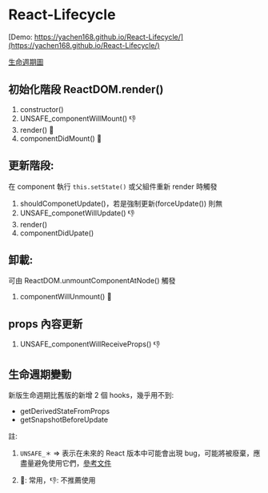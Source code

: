 # React-Lifecycle
[Demo: https://yachen168.github.io/React-Lifecycle/](https://yachen168.github.io/React-Lifecycle/)

[生命週期圖](https://projects.wojtekmaj.pl/react-lifecycle-methods-diagram/)
## 初始化階段 ReactDOM.render() 
  1. constructor()
  2. UNSAFE_componentWillMount()   👎
  3. render() 📌
  4. componentDidMount()   📌

## 更新階段: 
在 component 執行 `this.setState()` 或父組件重新 render 時觸發
  1. shouldComponetUpdate()，若是強制更新(forceUpdate()) 則無
  2. UNSAFE_componetWillUpdate()   👎
  3. render()
  4. componentDidUpate()

## 卸載: 
可由 ReactDOM.unmountComponentAtNode() 觸發
  1. componentWillUnmount()   📌


## props 內容更新
 1. UNSAFE_componentWillReceiveProps()   👎


## 生命週期變動
新版生命週期比舊版的新增 2 個 hooks，幾乎用不到:
- getDerivedStateFromProps
- getSnapshotBeforeUpdate


註:

1. `UNSAFE_＊` => 表示在未來的 React 版本中可能會出現 bug，可能將被廢棄，應盡量避免使用它們，[參考文件](https://reactjs.org/blog/2018/03/27/update-on-async-rendering.html)
  
2. 📌: 常用，👎: 不推薦使用

